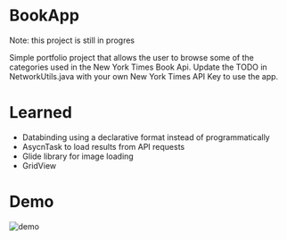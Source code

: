 # BookApp
Note: this project is still in progres

Simple portfolio project that allows the user to browse some of the categories used in the New York Times Book Api. 
Update the TODO in NetworkUtils.java with your own New York Times API Key to use the app.

# Learned
- Databinding using a declarative format instead of programmatically
- AsycnTask to load results from API requests
- Glide library for image loading
- GridView

# Demo
![demo](https://user-images.githubusercontent.com/29587063/90346697-ff80d600-dff0-11ea-8c9d-56db8e1e6194.gif)
